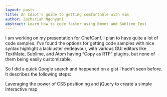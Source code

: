 ```yaml
---
layout: posts
title: An Idiot's guide to getting comfortable with vim
author: Zachariah Ngonyani
abstract: Learn how to code faster using Emmet and Sublime Text
---
```


I am working on my presentation for ChefConf. I plan to have quite a lot of code samples. I’ve found the options for getting code samples with nice syntax highlight a lackluster endeavour, with various GUI editors like TextMate, Sublime, and Atom having “Copy as RTF” plugins, but none of them being easily customizable.

So I did a quick Google search and happened on a gist I hadn’t seen before. It describes the following steps:

Laveraging the power of CSS positioning and jQuery to create a simple Interactive map
